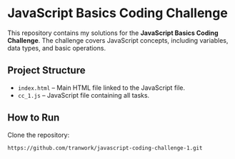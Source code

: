 # JavaScript Basics Coding Challenge
This repository contains my solutions for the **JavaScript Basics Coding Challenge**. The challenge covers JavaScript concepts, including variables, data types, and basic operations.

## Project Structure
- `index.html` – Main HTML file linked to the JavaScript file.
- `cc_1.js` – JavaScript file containing all tasks.

## How to Run
Clone the repository:
   ```sh
   https://github.com/tranwork/javascript-coding-challenge-1.git
